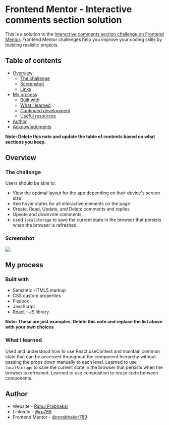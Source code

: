 # Frontend Mentor - Interactive comments section solution

This is a solution to the [Interactive comments section challenge on Frontend Mentor](https://www.frontendmentor.io/challenges/interactive-comments-section-iG1RugEG9). Frontend Mentor challenges help you improve your coding skills by building realistic projects. 

## Table of contents

- [Overview](#overview)
  - [The challenge](#the-challenge)
  - [Screenshot](#screenshot)
  - [Links](#links)
- [My process](#my-process)
  - [Built with](#built-with)
  - [What I learned](#what-i-learned)
  - [Continued development](#continued-development)
  - [Useful resources](#useful-resources)
- [Author](#author)
- [Acknowledgments](#acknowledgments)

**Note: Delete this note and update the table of contents based on what sections you keep.**

## Overview

### The challenge

Users should be able to:

- View the optimal layout for the app depending on their device's screen size
- See hover states for all interactive elements on the page
- Create, Read, Update, and Delete comments and replies
- Upvote and downvote comments
- used `localStorage` to save the current state in the browser that persists when the browser is refreshed.

### Screenshot

![](./screenshot.jpg)


## My process

### Built with

- Semantic HTML5 markup
- CSS custom properties
- Flexbox
- JavaScript
- [React](https://reactjs.org/) - JS library

**Note: These are just examples. Delete this note and replace the list above with your own choices**

### What I learned

Used and understood how to use React.useContext and maintain common state that can be accessed throughout the component hierarchy without passing the props down manually to each level.
Learned to use `localStorage` to save the current state in the browser that persists when the browser is refreshed.
Learned to use composition to reuse code between components.

## Author

- Website - [Rahul Prabhakar](https://rprabhakar789.github.io/Portfolio/)
- LinkedIn - [@rp789](https://www.linkedin.com/in/rp789/)
- Frontend Mentor - [@rprabhakar789](https://www.frontendmentor.io/profile/rprabhakar789)
